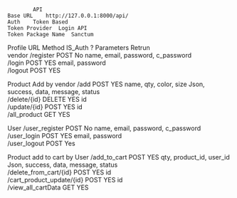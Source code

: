 			API			
	Base URL	http://127.0.0.1:8000/api/				
	Auth	Token Based				
	Token Provider	Login API				
	Token Package Name	Sanctum				
						
						
						
Profile	URL	Method	IS_Auth ?	Parameters	Retrun	
vendor	/register	POST	No	name, email, password, c_password		
	/login	POST	YES	email, password		
	/logout	POST	YES			
						
Product Add by vendor	/add	POST	YES	name, qty, color, size	Json, success, data, message, status	
	/delete/{id}	DELETE	YES	id		
	/update/{id}	POST	YES	id		
	/all_product	GET	YES			
						
						
User	/user_register	POST	No	name, email, password, c_password		
	/user_login	POST	YES	email, password		
	/user_logout	POST	Yes			
						
						
Product add to cart by User	/add_to_cart	POST	YES	qty, product_id, user_id	Json, success, data, message, status	
	/delete_from_cart/{id}	POST	YES	id		
	/cart_product_update/{id}	POST	YES	id		
	/view_all_cartData	GET	YES			
						
						
						
						
						
						
						
